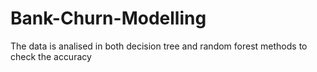 # Bank-Churn-Modelling
The data is analised in both decision tree and random forest methods to check the accuracy
